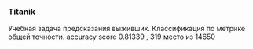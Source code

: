 ### Titanik 
Учебная задача предсказания выживших. Классификация по метрике общей точности.
accuracy score 0.81339 , 319 место из 14650
